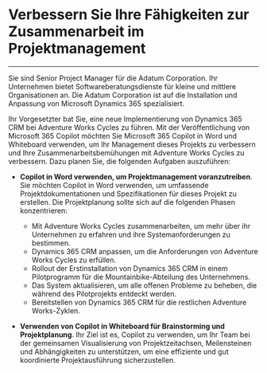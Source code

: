 # Verbessern Sie Ihre Fähigkeiten zur Zusammenarbeit im Projektmanagement
---
Sie sind Senior Project Manager für die Adatum Corporation. Ihr Unternehmen bietet Softwareberatungsdienste für kleine und mittlere Organisationen an. Die Adatum Corporation ist auf die Installation und Anpassung von Microsoft Dynamics 365 spezialisiert.

Ihr Vorgesetzter bat Sie, eine neue Implementierung von Dynamics 365 CRM bei Adventure Works Cycles zu führen. Mit der Veröffentlichung von Microsoft 365 Copilot möchten Sie Microsoft 365 Copilot in Word und Whiteboard verwenden, um Ihr Management dieses Projekts zu verbessern und Ihre Zusammenarbeitsbemühungen mit Adventure Works Cycles zu verbessern. Dazu planen Sie, die folgenden Aufgaben auszuführen:

 -  **Copilot in Word verwenden, um Projektmanagement voranzutreiben**. Sie möchten Copilot in Word verwenden, um umfassende Projektdokumentationen und Spezifikationen für dieses Projekt zu erstellen. Die Projektplanung sollte sich auf die folgenden Phasen konzentrieren: 
    
     -  Mit Adventure Works Cycles zusammenarbeiten, um mehr über ihr Unternehmen zu erfahren und ihre Systemanforderungen zu bestimmen.
     -  Dynamics 365 CRM anpassen, um die Anforderungen von Adventure Works Cycles zu erfüllen.
     -  Rollout der Erstinstallation von Dynamics 365 CRM in einem Pilotprogramm für die Mountainbike-Abteilung des Unternehmens.
     -  Das System aktualisieren, um alle offenen Probleme zu beheben, die während des Pilotprojekts entdeckt werden.
     -  Bereitstellen von Dynamics 365 CRM für die restlichen Adventure Works-Zyklen.
 -  **Verwenden von Copilot in Whiteboard für Brainstorming und Projektplanung**. Ihr Ziel ist es, Copilot zu verwenden, um Ihr Team bei der gemeinsamen Visualisierung von Projektzeitachsen, Meilensteinen und Abhängigkeiten zu unterstützen, um eine effiziente und gut koordinierte Projektausführung sicherzustellen.

